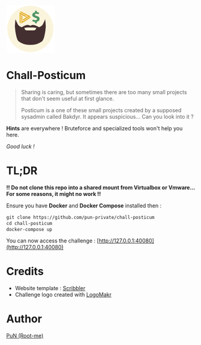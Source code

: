 ![Logo](src/website/favicon.ico)

# Chall-Posticum

> Sharing is caring, but sometimes there are too many small projects that don't seem useful at first glance.
> 
> Posticum is a one of these small projects created by a supposed sysadmin called Bakdyr. It appears suspicious... Can you look into it ?

**Hints** are everywhere ! Bruteforce and specialized tools won't help you here.

*Good luck !*

# TL;DR

**!! Do not clone this repo into a shared mount from Virtualbox or Vmware... For some reasons, it might no work !!**

Ensure you have **Docker** and **Docker Compose** installed then :
 ```
 git clone https://github.com/pun-private/chall-posticum
 cd chall-posticum
 docker-compose up
 ```

You can now access the challenge : [http://127.0.0.1:40080](http://127.0.0.1:40080)

# Credits

- Website template : [Scribbler](https://github.com/amiechen/codrops-scribbler)
- Challenge logo created with [LogoMakr](https://logomakr.com)

# Author

[PuN (Root-me)](https://www.root-me.org/PuN-5942)
